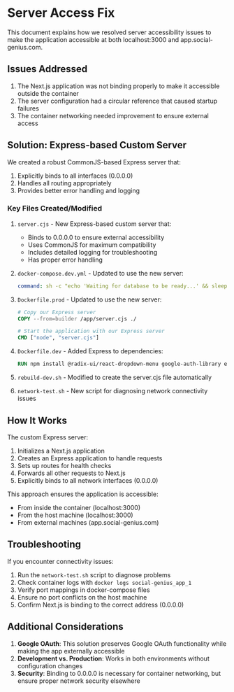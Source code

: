 # Server Access Fix

This document explains how we resolved server accessibility issues to make the application accessible at both localhost:3000 and app.social-genius.com.

## Issues Addressed

1. The Next.js application was not binding properly to make it accessible outside the container
2. The server configuration had a circular reference that caused startup failures
3. The container networking needed improvement to ensure external access

## Solution: Express-based Custom Server

We created a robust CommonJS-based Express server that:

1. Explicitly binds to all interfaces (0.0.0.0)
2. Handles all routing appropriately
3. Provides better error handling and logging

### Key Files Created/Modified

1. `server.cjs` - New Express-based custom server that:
   - Binds to 0.0.0.0 to ensure external accessibility
   - Uses CommonJS for maximum compatibility
   - Includes detailed logging for troubleshooting
   - Has proper error handling

2. `docker-compose.dev.yml` - Updated to use the new server:
   ```yaml
   command: sh -c "echo 'Waiting for database to be ready...' && sleep 5 && echo 'Starting application...' && cd /app && NODE_ENV=development node server.cjs"
   ```

3. `Dockerfile.prod` - Updated to use the new server:
   ```dockerfile
   # Copy our Express server
   COPY --from=builder /app/server.cjs ./

   # Start the application with our Express server
   CMD ["node", "server.cjs"]
   ```

4. `Dockerfile.dev` - Added Express to dependencies:
   ```dockerfile
   RUN npm install @radix-ui/react-dropdown-menu google-auth-library express
   ```

5. `rebuild-dev.sh` - Modified to create the server.cjs file automatically

6. `network-test.sh` - New script for diagnosing network connectivity issues

## How It Works

The custom Express server:

1. Initializes a Next.js application
2. Creates an Express application to handle requests
3. Sets up routes for health checks
4. Forwards all other requests to Next.js
5. Explicitly binds to all network interfaces (0.0.0.0)

This approach ensures the application is accessible:
- From inside the container (localhost:3000)
- From the host machine (localhost:3000)
- From external machines (app.social-genius.com)

## Troubleshooting

If you encounter connectivity issues:

1. Run the `network-test.sh` script to diagnose problems
2. Check container logs with `docker logs social-genius_app_1`
3. Verify port mappings in docker-compose files
4. Ensure no port conflicts on the host machine
5. Confirm Next.js is binding to the correct address (0.0.0.0)

## Additional Considerations

1. **Google OAuth**: This solution preserves Google OAuth functionality while making the app externally accessible
2. **Development vs. Production**: Works in both environments without configuration changes
3. **Security**: Binding to 0.0.0.0 is necessary for container networking, but ensure proper network security elsewhere